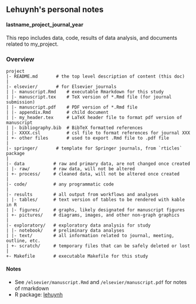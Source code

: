 
## Lehuynh's personal notes

#### lastname_project_journal_year

This repo includes data, code, results of data analysis, and documents related to my_project.

### Overview

	project
	|- README.md	   # the top level description of content (this doc)
	|
	|- elsevier/	   # for Elsevier journals
	| |- manuscript.Rmd    # executable Rmarkdown for this study
	| |- manuscript.tex    # TeX version of *.Rmd file (for journal submission)
	| |- manuscript.pdf    # PDF version of *.Rmd file
	| |- appendix.Rmd      # child document
	| |- my_header.tex     # LaTeX header file to format pdf version of manuscript
	| |- bibliography.bib  # BibTeX formatted references
	| |- XXXX.csl          # csl file to format references for journal XXX
	| +- other files       # used to export .Rmd file to .pdf file
	|
	|- springer/	   # template for Springer journals, from `rticles` package
	|
	|- data           # raw and primary data, are not changed once created
	| |- raw/         # raw data, will not be altered
	| +- process/     # cleaned data, will not be altered once created
	|
	|- code/          # any programmatic code
	|
	|- results        # all output from workflows and analyses
	| |- tables/      # text version of tables to be rendered with kable in R
	| |- figures/     # graphs, likely designated for manuscript figures
	| +- pictures/    # diagrams, images, and other non-graph graphics
	|
	|- exploratory/   # exploratory data analysis for study
	| |- notebook/    # preliminary data analyses
	| |- text/        # all information related to journal, meeting, outline, etc.
	| +- scratch/     # temporary files that can be safely deleted or lost
	|
	+- Makefile       # executable Makefile for this study

#### Notes
- See `/elsevier/manuscript.Rmd` and `/elsevier/manuscript.pdf` for notes of rmarkdown  
- R package: [lehuynh](https://github.com/le-huynh/lehuynh)


